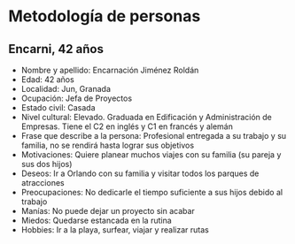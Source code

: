 # Metodología de personas

## Encarni, 42 años

- Nombre y apellido: Encarnación Jiménez Roldán
- Edad: 42 años
- Localidad: Jun, Granada
- Ocupación: Jefa de Proyectos
- Estado civil: Casada
- Nivel cultural: Elevado. Graduada en Edificación y Administración de Empresas. Tiene el C2 en inglés y C1 en francés y alemán
- Frase que describe a la persona: Profesional entregada a su trabajo y su familia, no se rendirá hasta lograr sus objetivos
- Motivaciones: Quiere planear muchos viajes con su familia (su pareja y sus dos hijos)
- Deseos: Ir a Orlando con su familia y visitar todos los parques de atracciones
- Preocupaciones: No dedicarle el tiempo suficiente a sus hijos debido al trabajo
- Manías: No puede dejar un proyecto sin acabar
- Miedos: Quedarse estancada en la rutina
- Hobbies: Ir a la playa, surfear, viajar y realizar rutas